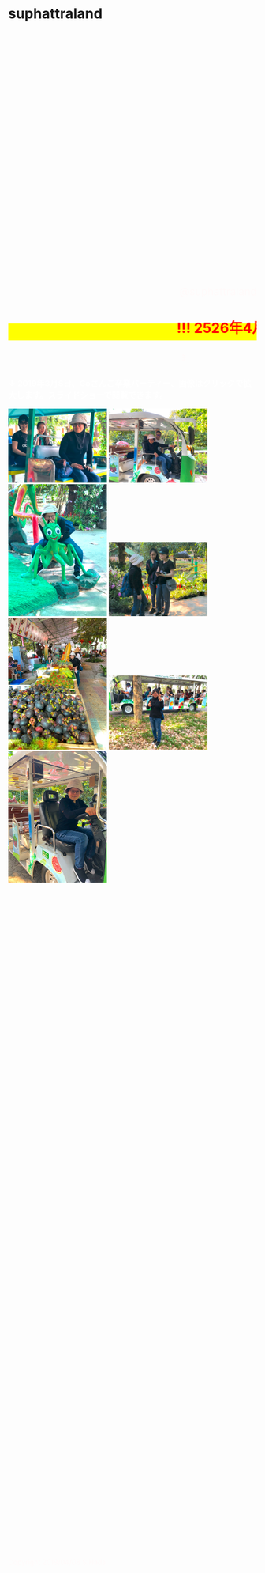 # suphattraland

<html lang="ja">
 <head>
  <meta charset="utf-8" />
 

<style type="text/css">

  p {
color: #fffafa;
font-size: 1.5em;
 }
<!--
 .red {color:#ff0000;}
 .grey {color:#999999;}
 .snow {color:#fffafa;}
 .yellow {color:#ff0000; background:#ffff00;}
 .blue {color:#0000ff;}
 .white {color:#ffffff; blinking;}
 .waku {border:2px dotted #99cc66;
　　　　　　line-height: 200%;
　　　　　　padding: 10px;}
 -->
.date:before{content:"20181115";}
 #preview{
position: relative;
border: 3px solid #333;
background: #444;
padding: 5px;
display: none;
color: #FFF;
text-align: center;
}

main {
background-color: rgba(255, 255, 255, 0.3);
}

section {
background-color: rgba(0, 225, 0, 0.5);
}

#wrap {background:none} /*PC用の背景はオフ*/
body::before {
  content:"";
  display:block;
  position:fixed;
  top:0;
  left:0;
  z-index:-1;
  width:100%;
  height:100vh;
  background:url(https://yayaploy.github.io/suphattraland/20190407_001.jpg) center/cover no-repeat; /*fixedをトル！*/
  -webkit-background-size:cover;/*Android4*/
  }
  
</style>

<link href="https://cdnjs.cloudflare.com/ajax/libs/lightbox2/2.7.1/css/lightbox.css" rel="stylesheet">
 
</head>
<!--
<body onload="alert('ゴーさん、お疲れ様でした。またやりましょう！')" onunload="alert('再会の時まで、元気でお過ごしくださいませ〜(^o^)/')">
-->
<br><br><br><br><br><br><br><br><br><br><br><br><br><br><br><br><br><br><br><br><br><br><br><br><br><br><br><br><br>
<span class="blue"><p align="right">@suphattraland</p></span>
<h1><span class="yellow"><marquee behavior="lrft">!!! 2526年4月7日@suphattraland!!!</marquee></span></h1>
<p align="right"><marquee direction="right" scrollamount="20" width="30%">(^_^)/~hada</marquee></p>
<!--
<p align="left"> <img src="QR_gousan.png" alt="アクセス用QRコード" width="100"> ← アクセス用QRコード</p>
-->
<div>
<h3><span class="white">↓ 2019年3月8日、Goさんご卒業パーティー、画像はクリックで拡大します。スライドショーで閲覧できます。</span></h3>
<a href="20190407_001.jpg" data-lightbox="abc"><img src="20190407_001.jpg" alt="サンプル画像" width="200" /></a>
<a href="20190407_006.jpg" data-lightbox="abc"><img src="20190407_006.jpg" alt="サンプル画像" width="200" /></a>
<a href="20190407_002.jpg" data-lightbox="abc"><img src="20190407_002.jpg" alt="サンプル画像" width="200" /></a>
<a href="20190407_003.jpg" data-lightbox="abc"><img src="20190407_003.jpg" alt="サンプル画像" width="200" /></a>
<a href="20190407_004.jpg" data-lightbox="abc"><img src="20190407_004.jpg" alt="サンプル画像" width="200" /></a>
<a href="20190407_007.jpg" data-lightbox="abc"><img src="20190407_007.jpg" alt="サンプル画像" width="200" /></a>
<a href="20190407_005.jpg" data-lightbox="abc"><img src="20190407_005.jpg" alt="サンプル画像" width="200" /></a>

<br><br><br><br><br><br><br><br><br><br><br><br><br><br><br><br><br><br><br><br><br><br><br><br><br><br>


<script src="https://code.jquery.com/jquery-1.12.4.min.js" type="text/javascript"></script>
<script src="https://cdnjs.cloudflare.com/ajax/libs/lightbox2/2.7.1/js/lightbox.min.js" type="text/javascript"></script>


<br><br><br><br><br><br><br><br><br><br><br><br><br><br><br><br><br><br><br><br><br><br><br><br><br><br>

<!-- フッタ -->
 <footer><span class="snow">
 Copyright 2019/04/08 S.Hada
</span></footer>









<!--
まほろば地図

/*
<iframe src="https://www.google.com/maps/embed?pb=!1m10!1m8!1m3!1d3613.6261617544483!2d140.1364481031006!3d36.765441082837135!3m2!1i1024!2i768!4f13.1!5e0!3m2!1sja!2sjp!4v1527029841980" width="600" height="450" frameborder="0" style="border:0" allowfullscreen></iframe>   
*/
-->

